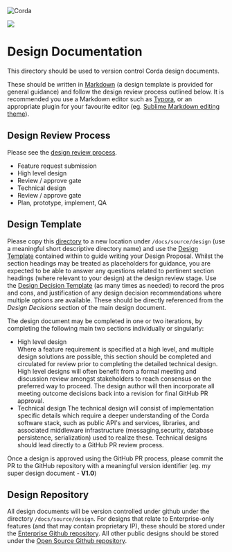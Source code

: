 ![Corda](https://www.corda.net/wp-content/uploads/2016/11/fg005_corda_b.png)

<a href="https://ci-master.corda.r3cev.com/viewType.html?buildTypeId=CordaEnterprise_Build&tab=buildTypeStatusDiv"><img src="https://ci.corda.r3cev.com/app/rest/builds/buildType:Corda_CordaBuild/statusIcon"/></a>

# Design Documentation

This directory should be used to version control Corda design documents.

These should be written in [Markdown](https://github.com/adam-p/markdown-here/wiki/Markdown-Cheatsheet) (a design template is provided for general guidance) and follow the design review process outlined below. It is recommended you use a Markdown editor such as [Typora](https://typora.io/), or an appropriate plugin for your favourite editor (eg. [Sublime Markdown editing theme](http://plaintext-productivity.net/2-04-how-to-set-up-sublime-text-for-markdown-editing.html)).

## Design Review Process

Please see the [design review process](design-review-process.md).

* Feature request submission
* High level design
* Review / approve gate
* Technical design
* Review / approve gate
* Plan, prototype, implement, QA 

## Design Template

Please copy this [directory](./designTemplate) to a new location under `/docs/source/design` (use a meaningful short descriptive directory name) and use the [Design Template](./designTemplate/design.md) contained within to guide writing your Design Proposal. Whilst the section headings may be treated as placeholders for guidance, you are expected to be able to answer any questions related to pertinent section headings (where relevant to your design) at the design review stage. Use the [Design Decision Template](./designTemplate/decisions/decision.md)  (as many times as needed) to record the pros and cons, and justification of any design decision recommendations where multiple options are available. These should be directly referenced from the *Design Decisions* section of the main design document.

The design document may be completed in one or two iterations, by completing the following main two sections individually or singularly:

* High level design   
  Where a feature requirement is specified at a high level, and multiple design solutions are possible, this section should be completed and circulated for review prior to completing the detailed technical design.
  High level designs will often benefit from a formal meeting and discussion review amongst stakeholders to reach consensus on the preferred way to proceed. The design author will then incorporate all meeting outcome decisions back into a revision for final GitHub PR approval.   
* Technical design 
  The technical design will consist of implementation specific details which require a deeper understanding of the Corda software stack, such as public API's and services, libraries, and associated middleware infrastructure (messaging,security, database persistence, serialization) used to realize these.
  Technical designs should lead directly to a GitHub PR review process.

Once a design is approved using the GitHub PR process, please commit the PR to the GitHub repository with a meaningful version identifier (eg. my super design document - **V1.0**)

## Design Repository

All design documents will be version controlled under github under the directory `/docs/source/design`.
For designs that relate to Enterprise-only features (and that may contain proprietary IP), these should be stored under the [Enterprise Github repository](https://github.com/corda/enterprise). All other public designs should be stored under the [Open Source Github repository](https://github.com/corda/corda). 
